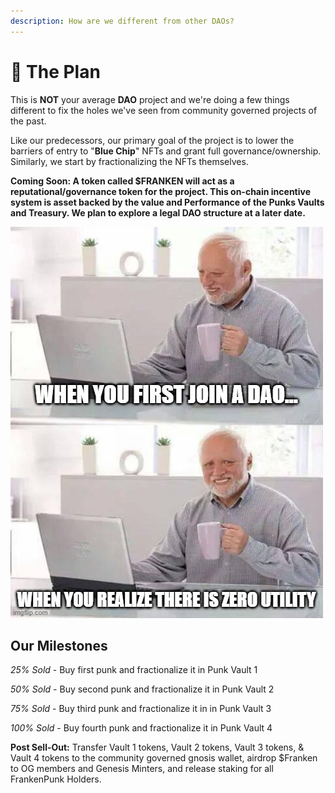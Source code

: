 ```yaml
---
description: How are we different from other DAOs?
---
```


# 🎯 The Plan

This is **NOT** your average **DAO** project and we're doing a few things different to fix the holes we've seen from community governed projects of the past.

Like our predecessors, our primary goal of the project is to lower the barriers of entry to "**Blue Chip**" NFTs and grant full governance/ownership. Similarly, we start by fractionalizing the NFTs themselves.

**Coming Soon: A token called $FRANKEN will act as a reputational/governance token for the project. This on-chain incentive system is asset backed by the value and Performance of the Punks Vaults and Treasury. We plan to explore a legal DAO structure at a later date.**&#x20;



![](../../.gitbook/assets/meme2.jpg)

## Our Milestones

_25% Sold_ - Buy first punk and fractionalize it in Punk Vault 1

_50% Sold_ - Buy second punk and fractionalize it in Punk Vault 2

_75% Sold_ - Buy third punk and fractionalize it in in Punk Vault 3

_100% Sold_ - Buy fourth punk and fractionalize it in Punk Vault 4

**Post Sell-Out:** Transfer Vault 1 tokens, Vault 2 tokens, Vault 3 tokens, & Vault 4 tokens to the community governed gnosis wallet, airdrop $Franken to OG members and Genesis Minters, and release staking for all FrankenPunk Holders.
